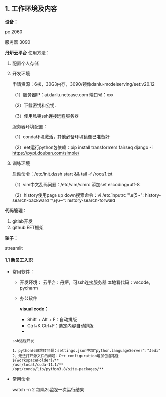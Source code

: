 ## 1. 工作环境及内容

**设备：**

pc 2060

服务器 3090



**丹炉云平台**
使用方法：

1. 配置个人存储

2. 开发环境

   申请资源：6核，30GB内存，3090/镜像danlu-modelserving/eet:v20.12

   （1）服务器IP：ai.danlu.netease.com 端口号：xxx

   （2）下载密钥和公钥，

   （3）使用私钥ssh连接远程服务器

   服务器环境配置：

   （1）conda环境激活，其他必备环境镜像已准备好
   
   （2）eet运行python包依赖：pip install transformers fairseq django -i https://pypi.douban.com/simple/
   
3. 训练环境

   启动命令：/etc/init.d/ssh start && tail -f /root/1.txt

   

   （1）vim中文乱码问题：/etc/vim/vimrc 添加set encoding=utf-8

   （2）history使用page up down搜索命令：vi /etc/inputrc "\e[5~": history-search-backward "\e[6~": history-search-forward



**代码管理：**

1. gitlab开发
2. github EET框架



**轮子：**

streamlit



#### 1.1 新员工入职

- 常用软件：
    - 开发环境：
      云平台：丹炉，可ssh连接服务器
      本地看代码：vscode，pycharm

    - 办公软件

      **visual code：**

      - Shift + Alt + F：自动排版
      - Ctrl+K Ctrl+F：选定内容自动排版
      - 

    ```
    ssh远程开发
    
    1、python代码跳转问题：settings.json中加"python.languageServer":"Jedi"
    2、无法打开源文件的问题：C++ configuration增加包含路径
    ${workspaceFolder}/**
    /usr/local/cuda-11.1/**
    /opt/conda/lib/python3.8/site-packages/**
    ```



- 常用命令

  watch -n 2 每隔2s监视一次运行结果





​	

















